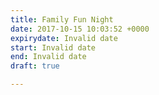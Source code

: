 ```yaml
---
title: Family Fun Night
date: 2017-10-15 10:03:52 +0000
expirydate: Invalid date
start: Invalid date
end: Invalid date
draft: true

---
```

